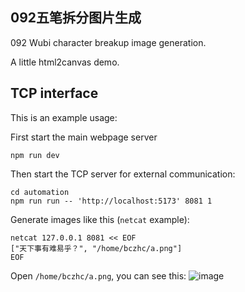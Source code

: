092五笔拆分图片生成
---
092 Wubi character breakup image generation.

A little html2canvas demo.

## TCP interface
This is an example usage:

First start the main webpage server
```shell
npm run dev
```
Then start the TCP server for external communication:
```shell
cd automation
npm run run -- 'http://localhost:5173' 8081 1
```
Generate images like this (`netcat` example):
```shell
netcat 127.0.0.1 8081 << EOF
["天下事有难易乎？", "/home/bczhc/a.png"]
EOF
```
Open `/home/bczhc/a.png`, you can see this:
![image](https://github.com/bczhc/092-breakup-generate-image/assets/49330580/edaf27a4-e66d-4f6e-8ed4-b251c8bc8279)
